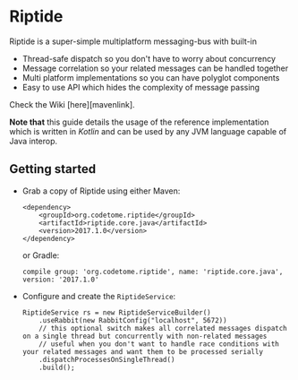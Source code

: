 # Riptide

Riptide is a super-simple multiplatform messaging-bus with built-in
- Thread-safe dispatch so you don't have to worry about concurrency
- Message correlation so your related messages can be handled together
- Multi platform implementations so you can have polyglot components
- Easy to use API which hides the complexity of message passing

Check the Wiki [here][mavenlink].

__Note that__ this guide details the usage of the reference implementation which is written in *Kotlin* and can be used by any JVM language capable of Java interop.

## Getting started

- Grab a copy of Riptide using either Maven:

      <dependency>
          <groupId>org.codetome.riptide</groupId>
          <artifactId>riptide.core.java</artifactId>
          <version>2017.1.0</version>
      </dependency>
  or Gradle:
      
      compile group: 'org.codetome.riptide', name: 'riptide.core.java', version: '2017.1.0'

- Configure and create the `RiptideService`:

      RiptideService rs = new RiptideServiceBuilder()
          .useRabbit(new RabbitConfig("localhost", 5672))
          // this optional switch makes all correlated messages dispatch on a single thread but concurrently with non-related messages
          // useful when you don't want to handle race conditions with your related messages and want them to be processed serially
          .dispatchProcessesOnSingleThread()
          .build();
       
